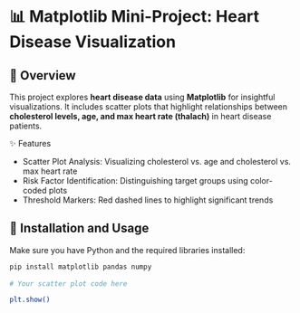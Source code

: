 # 📊 Matplotlib Mini-Project: Heart Disease Visualization  

## 🚀 Overview  
This project explores **heart disease data** using **Matplotlib** for insightful visualizations. It includes scatter plots that highlight relationships between **cholesterol levels, age, and max heart rate (thalach)** in heart disease patients.  

✨ Features

* Scatter Plot Analysis: Visualizing cholesterol vs. age and cholesterol vs. max heart rate
* Risk Factor Identification: Distinguishing target groups using color-coded plots
* Threshold Markers: Red dashed lines to highlight significant trends

## 🔧 Installation and Usage 
Make sure you have Python and the required libraries installed:  
```bash
pip install matplotlib pandas numpy
 
# Your scatter plot code here

plt.show()
